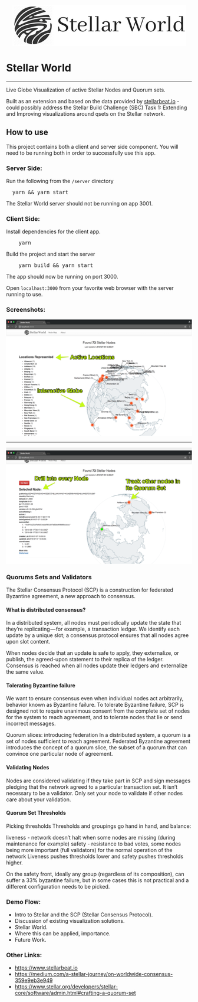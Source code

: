 
<p align="center">
  <img src="./src/assets/stellar_world.png"/>
</p>

# Stellar World
---

Live Globe Visualization of active Stellar Nodes and Quorum sets.

Built as an extension and based on the data provided by <a href="stellarbeat.io">stellarbeat.io</a> - could possibly address  the Stellar Build Challenge (SBC) Task 1: Extending and Improving visualizations around qsets on the Stellar network.

## How to use

This project contains both a client and server side component. You will need to be running both in order to successfully use this app.

### Server Side:
Run the following from the `/server` directory

<pre>
  yarn && yarn start
</pre>

The Stellar World server should not be running on app 3001. 

### Client Side:

Install dependencies for the client app.
<pre>
    yarn
</pre>

Build the project and start the server
<pre>
    yarn build && yarn start
</pre>

The app should now be running on port 3000. <br/>

Open `localhost:3000` from your favorite web browser with the server running to use.

### Screenshots:

<img src="screenshots/sw_1.png" width="600"/>
<hr/>
<img src="screenshots/sw_2.png" width="600"/>

### Quorums Sets and Validators

The Stellar Consensus Protocol (SCP) is a construction for federated Byzantine agreement, a new approach to consensus.

#### What is distributed consensus?
In a distributed system, all nodes must periodically update the state that they’re replicating — for example, a transaction ledger. We identify each update by a unique slot; a consensus protocol ensures that all nodes agree upon slot content.

When nodes decide that an update is safe to apply, they externalize, or publish, the agreed-upon statement to their replica of the ledger. Consensus is reached when all nodes update their ledgers and externalize the same value.

#### Tolerating Byzantine failure
We want to ensure consensus even when individual nodes act arbitrarily, behavior known as Byzantine failure. To tolerate Byzantine failure, SCP is designed not to require unanimous consent from the complete set of nodes for the system to reach agreement, and to tolerate nodes that lie or send incorrect messages.

Quorum slices: introducing federation
In a distributed system, a quorum is a set of nodes sufficient to reach agreement. Federated Byzantine agreement introduces the concept of a quorum slice, the subset of a quorum that can convince one particular node of agreement.

#### Validating Nodes

Nodes are considered validating if they take part in SCP and sign messages pledging that the network agreed to a particular transaction set. It isn’t necessary to be a validator. Only set your node to validate if other nodes care about your validation.

#### Quorum Set Thresholds

Picking thresholds
Thresholds and groupings go hand in hand, and balance:

liveness - network doesn’t halt when some nodes are missing (during maintenance for example)
safety - resistance to bad votes, some nodes being more important (full validators) for the normal operation of the network
Liveness pushes thresholds lower and safety pushes thresholds higher.

On the safety front, ideally any group (regardless of its composition), can suffer a 33% byzantine failure, but in some cases this is not practical and a different configuration needs to be picked.


### Demo Flow:
* Intro to Stellar and the SCP (Stellar Consensus Protocol).
* Discussion of existing visualization solutions.
* Stellar World.
* Where this can be applied, importance.
* Future Work.

### Other Links:
* https://www.stellarbeat.io
* https://medium.com/a-stellar-journey/on-worldwide-consensus-359e9eb3e949
* https://www.stellar.org/developers/stellar-core/software/admin.html#crafting-a-quorum-set